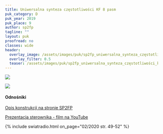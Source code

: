 ```yaml
---
title: Uniwersalna synteza częstotliwości KF 8 pasm
puk_category: D
puk_year: 2019
puk_place: 9
author: sp2fp
tagline: ""
layout: puk
proofread: no
classes: wide
header:
  overlay_image: /assets/images/puk/sp2fp_uniwersalna_synteza_częstotliwości_kf_8_pasm.jpg
  overlay_filter: 0.5
  teaser: /assets/images/puk/sp2fp_uniwersalna_synteza_częstotliwości_kf_8_pasm.jpg
---
```






 



![](assets/data/img/projects/2019-9-0.jpg) 


![](assets/img/work-in-progress.jpg) 


#### Odnośniki

[Opis konstrukcji na stronie SP2FP](http://www.profimot.pl/sp2fp/DDS_VFO_synteza_SP2FP/DDSVFOSP2FP.html)

[Prezentacja sterownika - film na YouTube](https://www.youtube.com/watch?v=5gAix8az_34)

 



{% include swiatradio.html on_page="02/2020 str. 49-52" %}

 





 


